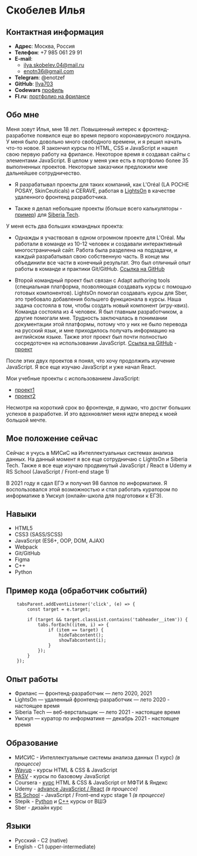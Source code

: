 # **Скобелев Илья**

## **Контактная информация**

* **Адрес**: Москва, Россия
* **Телефон**: +7 985 061 29 91 
* **E-mail**: 
    * ilya.skobelev.04@mail.ru
    * enotn36@gmail.com
* **Telegram**: @enotzef
* **GitHub**: [Ilya703](https://github.com/Ilya703)
* **Codewars** [профиль](https://www.codewars.com/users/Ilya703)
* **Fl.ru**: [портфолио на фрилансе](https://www.fl.ru/users/ilyaskobelev04/portfolio/#/)

## **Обо мне**

Меня зовут Илья, мне 18 лет. Повышенный интерес к фронтенд-разработке появился еще во время первого коронавирусного локдауна. У меня было довольно много свободного времени, и я решил начать что-то новое. Я закончил курсы по HTML, CSS и JavaScript и нашел свою первую работу на фрилансе. Некоторое время я создавал сайты с элементами JavaScript. В целом у меня уже есть в портфолио более 35 выполненных проектов. Некоторые заказчики предложили мне дальнейшее сотрудничество.

* Я разрабатывал проекты для таких компаний, как L'Oréal (LA POCHE POSAY, SkinCeuticals) и CERAVE, работая в [LightsOn](https://lights-on.pro/) в качестве удаленного фронтенд разработчика.

* Также я делал небольшие проекты (больше всего калькуляторы - [пример](https://ilya703.github.io/Calculator-Dollar/)) для [Siberia Tech](https://siberia-tech.ru/). 

У меня есть два больших командных проекта:

* Однажды я участвовал в одном огромном проекте для L'Oréal. Мы работали в команде из 10-12 человек и создавали интерактивный многостраничный сайт. Работа была разделена на подзадачи, и каждый разрабатывал свою собственную часть. В конце мы объединили все части в конечный результат. Это был отличный опыт работы в команде и практики Git/GitHub. [Ссылка на GitHub](https://github.com/vonLiebermann/Tender)

* Второй командный проект был связан с Adapt authoring tools (специальная платформа, позволяющая создавать курсы с помощью готовых компонентов). LightsOn помогал создавать курсы для Sber, это требовало добавления большего функционала в курсы. Наша задача состояла в том, чтобы создать новый компонент (игру-квиз). Команда состояла из 4 человек. Я был главным разработчиком, а другие помогали мне. Трудность заключалась в понимании документации этой платформы, потому что у них не было перевода на русский язык, и мне приходилось получать информацию на английском языке. Также этот проект был почти полностью сосредоточен на использовании JavaScript. [Ссылка на GitHub](https://github.com/Ilya703/adapt-game) - [проект](https://ilya703.github.io/game)

После этих двух проектов я понял, что хочу продолжить изучение JavaScript. Я все еще изучаю JavaScript и уже начал React.

Мои учебные проекты с использованием JavaScript:

* [проект1](https://ilya703.github.io/Education-project-3/)
* [проект2](https://ilya703.github.io/Education-project-2/)

Несмотря на короткий срок во фронтенде, я думаю, что достиг больших успехов в разработке. И это вдохновляет меня идти вперед к моей большой мечте.

## **Мое положение сейчас**

Сейчас я учусь в МИСиС на Интеллектуальных системах анализа данных. На данный момент я все еще сотрудничаю с LightsOn и Siberia Tech. Также я все еще изучаю продвинутый JavaScript / React в Udemy и RS School (JavaScript / Front-end stage 1)

В 2021 году я сдал ЕГЭ и получил 98 баллов по информатике. Я воспользовался этой возможностью и стал работать куратором по информатике в Умскул (онлайн-школа для подготовки к ЕГЭ).

## **Навыки**

* HTML5
* CSS3 (SASS/SCSS)
* JavaScript (ES6+, OOP, DOM, AJAX)
* Webpack
* Git/GitHub
* Figma
* C++
* Python 

## **Пример кода (обработчик событий)**

```
    tabsParent.addEventListener('click', (e) => {
        const target = e.target;

        if (target && target.classList.contains('tabheader__item')) {
            tabs.forEach((item, i) => {
                if (item == target) {
                    hideTabcontent();
                    showTabcontent(i);
                }
            });
        }
    });
```

## **Опыт работы**

* Фриланс  —  фронтенд-разработчик  —  лето 2020, 2021
* LightsOn  —  удаленный фронтенд-разработчик  —  лето 2020 - настоящее время
* Siberia Tech  —  веб-верстальщик  —  лето 2021 - настоящее время
* Умскул  —  куратор по информатике  —  декабрь 2021 - настоящее время

## **Образование**

* МИСИС - Интеллектуальные системы анализа данных (1 курс) *(в процессе)*
* [Wayup](https://wayup.in/) - курсы HTML & CSS & JavaScript
* [PASV](https://www.pasv.us/) - курсы по базовому JavaScript
* Coursera - [курс](https://www.coursera.org/specializations/razrabotka-interfeysov) HTML & CSS & JavaScript от МФТИ & Яндекс
* Udemy - [advance JavaScript / React](https://www.udemy.com/course/javascript_full/) *(в процессе)*
* [RS School](https://rs.school/) - JavaScript / Front-end курс stage 1 *(в процессе)*
* Stepik - [Python](https://stepik.org/course/67/syllabus) и [C++](https://stepik.org/course/363/syllabus) курсы от ВШЭ
* Sber - дизайн курс

## **Языки**

* Русский - C2 (native)
* English - C1 (upper-intermediate)
